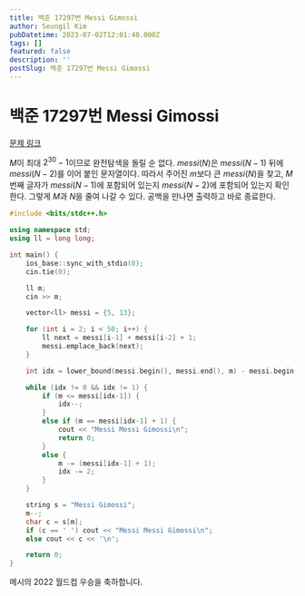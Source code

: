```yaml
---
title: 백준 17297번 Messi Gimossi
author: Seungil Kim
pubDatetime: 2023-07-02T12:01:40.000Z
tags: []
featured: false
description: ''
postSlug: 백준 17297번 Messi Gimossi
---
```

# 백준 17297번 Messi Gimossi

[문제 링크](https://www.acmicpc.net/problem/17297)

$M$이 최대 $2^{30}-1$이므로 완전탐색을 돌릴 순 없다. $messi(N)$은 $messi(N-1)$ 뒤에 $messi(N-2)$를 이어 붙인 문자열이다. 따라서 주어진 $m$보다 큰 $messi(N)$을 찾고, $M$번째 글자가 $messi(N-1)$에 포함되어 있는지 $messi(N-2)$에 포함되어 있는지 확인한다. 그렇게 $M$과 $N$을 줄여 나갈 수 있다. 공백을 만나면 출력하고 바로 종료한다.

```cpp
#include <bits/stdc++.h>

using namespace std;
using ll = long long;

int main() {
    ios_base::sync_with_stdio(0);
    cin.tie(0);

    ll m;
    cin >> m;

    vector<ll> messi = {5, 13};

    for (int i = 2; i < 50; i++) {
        ll next = messi[i-1] + messi[i-2] + 1;
        messi.emplace_back(next);
    }

    int idx = lower_bound(messi.begin(), messi.end(), m) - messi.begin();

    while (idx != 0 && idx != 1) {
        if (m <= messi[idx-1]) {
            idx--;
        }
        else if (m == messi[idx-1] + 1) {
            cout << "Messi Messi Gimossi\n";
            return 0;
        }
        else {
            m -= (messi[idx-1] + 1);
            idx -= 2;
        }
    }

    string s = "Messi Gimossi";
    m--;
    char c = s[m];
    if (c == ' ') cout << "Messi Messi Gimossi\n";
    else cout << c << '\n';

    return 0;
}
```

메시의 2022 월드컵 우승을 축하합니다.

